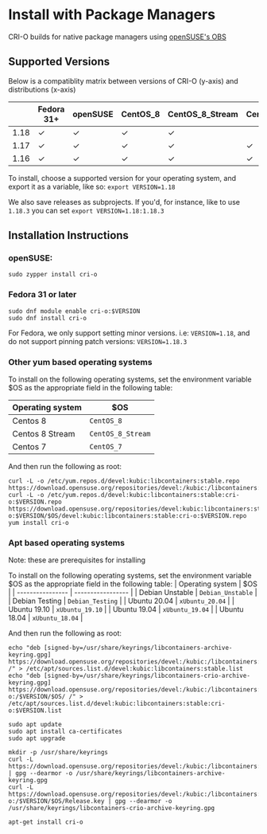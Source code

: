 # Install with Package Managers

CRI-O builds for native package managers using [openSUSE's OBS](build.opensuse.org)

## Supported Versions
Below is a compatiblity matrix between versions of CRI-O (y-axis) and distributions (x-axis)

|      | Fedora 31+ | openSUSE | CentOS_8 | CentOS_8_Stream | CentOS_7 | Debian_Unstable | Debian_Testing | Debian 10 | Rasbian_10 | xUbuntu_20.04 | xUbuntu_19.10 | xUbuntu_19.04 | xUbuntu_18.04 |
| ---- | ---------- | -------- | -------- | --------------- | -------- | --------------- | -------------- | --------- | ---------- | ------------- | ------------- | ------------- | ------------- |
| 1.18 | ✓          | ✓        | ✓        | ✓               |          | ✓               | ✓              |           |            | ✓             |               |               |               |
| 1.17 | ✓          | ✓        | ✓        | ✓               | ✓        | ✓               | ✓              | ✓         | ✓          | ✓             | ✓             | ✓             | ✓             |
| 1.16 | ✓          | ✓        | ✓        | ✓               | ✓        | ✓               | ✓              | ✓         | ✓          | ✓             | ✓             | ✓             | ✓             |

To install, choose a supported version for your operating system, and export it as a variable, like so:
`export VERSION=1.18`

We also save releases as subprojects. If you'd, for instance, like to use `1.18.3` you can set
`export VERSION=1.18:1.18.3`

## Installation Instructions

### openSUSE:
```shell
sudo zypper install cri-o
```

### Fedora 31 or later
```shell
sudo dnf module enable cri-o:$VERSION
sudo dnf install cri-o
```
For Fedora, we only support setting minor versions. i.e: `VERSION=1.18`, and do not support pinning patch versions: `VERSION=1.18.3`

### Other yum based operating systems
To install on the following operating systems, set the environment variable $OS as the appropriate field in the following table:

| Operating system | $OS               |
| ---------------- | ----------------- |
| Centos 8         | `CentOS_8`        |
| Centos 8 Stream  | `CentOS_8_Stream` |
| Centos 7         | `CentOS_7`        |


And then run the following as root:
```shell
curl -L -o /etc/yum.repos.d/devel:kubic:libcontainers:stable.repo https://download.opensuse.org/repositories/devel:/kubic:/libcontainers:/stable/$OS/devel:kubic:libcontainers:stable.repo
curl -L -o /etc/yum.repos.d/devel:kubic:libcontainers:stable:cri-o:$VERSION.repo https://download.opensuse.org/repositories/devel:kubic:libcontainers:stable:cri-o:$VERSION/$OS/devel:kubic:libcontainers:stable:cri-o:$VERSION.repo
yum install cri-o
```

### Apt based operating systems

Note: these are prerequisites for installing

To install on the following operating systems, set the environment variable $OS as the appropriate field in the following table:
| Operating system | $OS               |
| ---------------- | ----------------- |
| Debian Unstable  | `Debian_Unstable` |
| Debian Testing   | `Debian_Testing`  |
| Ubuntu 20.04     | `xUbuntu_20.04`   |
| Ubuntu 19.10     | `xUbuntu_19.10`   |
| Ubuntu 19.04     | `xUbuntu_19.04`   |
| Ubuntu 18.04     | `xUbuntu_18.04`   |

And then run the following as root:
```shell
echo "deb [signed-by=/usr/share/keyrings/libcontainers-archive-keyring.gpg] https://download.opensuse.org/repositories/devel:/kubic:/libcontainers:/stable/$OS/ /" > /etc/apt/sources.list.d/devel:kubic:libcontainers:stable.list
echo "deb [signed-by=/usr/share/keyrings/libcontainers-crio-archive-keyring.gpg] https://download.opensuse.org/repositories/devel:/kubic:/libcontainers:/stable:/cri-o:/$VERSION/$OS/ /" > /etc/apt/sources.list.d/devel:kubic:libcontainers:stable:cri-o:$VERSION.list

sudo apt update
sudo apt install ca-certificates
sudo apt upgrade

mkdir -p /usr/share/keyrings
curl -L https://download.opensuse.org/repositories/devel:/kubic:/libcontainers:/stable/$OS/Release.key | gpg --dearmor -o /usr/share/keyrings/libcontainers-archive-keyring.gpg
curl -L https://download.opensuse.org/repositories/devel:/kubic:/libcontainers:/stable:/cri-o:/$VERSION/$OS/Release.key | gpg --dearmor -o /usr/share/keyrings/libcontainers-crio-archive-keyring.gpg

apt-get install cri-o
```
